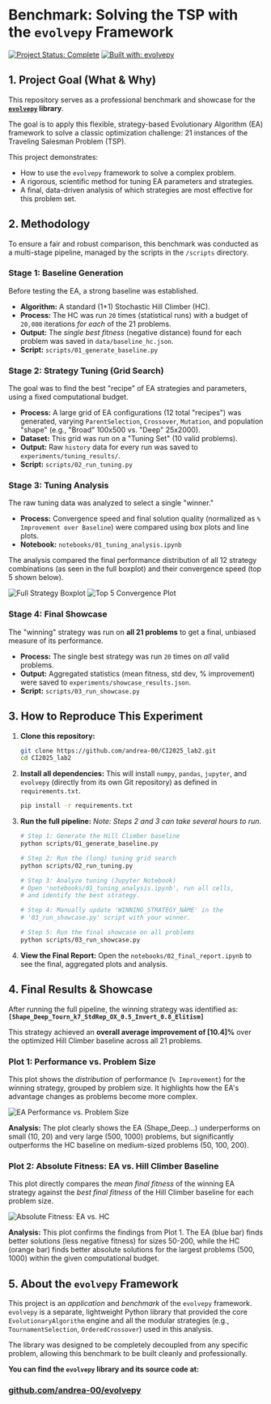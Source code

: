 # Benchmark: Solving the TSP with the `evolvepy` Framework

[![Project Status: Complete](https://img.shields.io/badge/status-complete-green.svg)](https://github.com/andrea-00/CI2025_lab2)
[![Built with: evolvepy](https://img.shields.io/badge/built%20with-evolvepy-blue.svg)](https://github.com/andrea-00/evolvepy)

## 1. Project Goal (What & Why)

This repository serves as a professional benchmark and showcase for the **[`evolvepy`](https://github.com/andrea-00/evolvepy) library**.

The goal is to apply this flexible, strategy-based Evolutionary Algorithm (EA) framework to solve a classic optimization challenge: 21 instances of the Traveling Salesman Problem (TSP).

This project demonstrates:
* How to use the `evolvepy` framework to solve a complex problem.
* A rigorous, scientific method for tuning EA parameters and strategies.
* A final, data-driven analysis of which strategies are most effective for this problem set.

## 2. Methodology

To ensure a fair and robust comparison, this benchmark was conducted as a multi-stage pipeline, managed by the scripts in the `/scripts` directory.

### Stage 1: Baseline Generation
Before testing the EA, a strong baseline was established.
* **Algorithm:** A standard (1+1) Stochastic Hill Climber (HC).
* **Process:** The HC was run `20` times (statistical runs) with a budget of `20,000` iterations *for each* of the 21 problems.
* **Output:** The *single best fitness* (negative distance) found for each problem was saved in `data/baseline_hc.json`.
* **Script:** `scripts/01_generate_baseline.py`

### Stage 2: Strategy Tuning (Grid Search)
The goal was to find the best "recipe" of EA strategies and parameters, using a fixed computational budget.
* **Process:** A large grid of EA configurations (12 total "recipes") was generated, varying `ParentSelection`, `Crossover`, `Mutation`, and population "shape" (e.g., "Broad" 100x500 vs. "Deep" 25x2000).
* **Dataset:** This grid was run on a "Tuning Set" (10 valid problems).
* **Output:** Raw `history` data for every run was saved to `experiments/tuning_results/`.
* **Script:** `scripts/02_run_tuning.py`

### Stage 3: Tuning Analysis
The raw tuning data was analyzed to select a single "winner."
* **Process:** Convergence speed and final solution quality (normalized as `% Improvement over Baseline`) were compared using box plots and line plots.
* **Notebook:** `notebooks/01_tuning_analysis.ipynb`

The analysis compared the final performance distribution of all 12 strategy combinations (as seen in the full boxplot) and their convergence speed (top 5 shown below).

![Full Strategy Boxplot](experiments/01_tuning_quality_boxplot.png)
![Top 5 Convergence Plot](experiments/01_tuning_convergence_plot.png)

### Stage 4: Final Showcase
The "winning" strategy was run on **all 21 problems** to get a final, unbiased measure of its performance.
* **Process:** The single best strategy was run `20` times on *all* valid problems.
* **Output:** Aggregated statistics (mean fitness, std dev, % improvement) were saved to `experiments/showcase_results.json`.
* **Script:** `scripts/03_run_showcase.py`

## 3. How to Reproduce This Experiment

1.  **Clone this repository:**
    ```bash
    git clone https://github.com/andrea-00/CI2025_lab2.git
    cd CI2025_lab2
    ```

2.  **Install all dependencies:**
    This will install `numpy`, `pandas`, `jupyter`, and `evolvepy` (directly from its own Git repository) as defined in `requirements.txt`.
    ```bash
    pip install -r requirements.txt
    ```

3.  **Run the full pipeline:**
    *Note: Steps 2 and 3 can take several hours to run.*
    ```bash
    # Step 1: Generate the Hill Climber baseline
    python scripts/01_generate_baseline.py

    # Step 2: Run the (long) tuning grid search
    python scripts/02_run_tuning.py

    # Step 3: Analyze tuning (Jupyter Notebook)
    # Open 'notebooks/01_tuning_analysis.ipynb', run all cells,
    # and identify the best strategy.
    
    # Step 4: Manually update 'WINNING_STRATEGY_NAME' in the
    # '03_run_showcase.py' script with your winner.

    # Step 5: Run the final showcase on all problems
    python scripts/03_run_showcase.py
    ```

4.  **View the Final Report:**
    Open the `notebooks/02_final_report.ipynb` to see the final, aggregated plots and analysis.

## 4. Final Results & Showcase

After running the full pipeline, the winning strategy was identified as:
**`[Shape_Deep_Tourn_k7_StdRep_OX_0.5_Invert_0.8_Elitism]`**

This strategy achieved an **overall average improvement of [10.4]%** over the optimized Hill Climber baseline across all 21 problems.

### Plot 1: Performance vs. Problem Size
This plot shows the *distribution* of performance (`% Improvement`) for the winning strategy, grouped by problem size. It highlights how the EA's advantage changes as problems become more complex.

![EA Performance vs. Problem Size](experiments/plot_01_improvement_by_size.png)

**Analysis:** 
The plot clearly shows the EA (Shape_Deep...) underperforms on small (10, 20) and very large (500, 1000) problems, but significantly outperforms the HC baseline on medium-sized problems (50, 100, 200).

### Plot 2: Absolute Fitness: EA vs. Hill Climber Baseline
This plot directly compares the *mean final fitness* of the winning EA strategy against the *best final fitness* of the Hill Climber baseline for each problem size.

![Absolute Fitness: EA vs. HC](experiments/plot_02_absolute_fitness.png)

**Analysis:** 
This plot confirms the findings from Plot 1. The EA (blue bar) finds better solutions (less negative fitness) for sizes 50-200, while the HC (orange bar) finds better absolute solutions for the largest problems (500, 1000) within the given computational budget.

## 5. About the `evolvepy` Framework

This project is an *application* and *benchmark* of the `evolvepy` framework. `evolvepy` is a separate, lightweight Python library that provided the core `EvolutionaryAlgorithm` engine and all the modular strategies (e.g., `TournamentSelection`, `OrderedCrossover`) used in this analysis.

The library was designed to be completely decoupled from any specific problem, allowing this benchmark to be built cleanly and professionally.

**You can find the `evolvepy` library and its source code at:**
### [github.com/andrea-00/evolvepy](https://github.com/andrea-00/evolvepy)